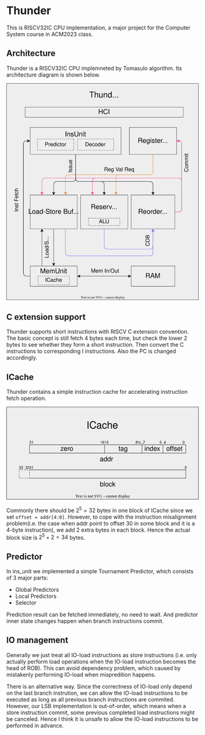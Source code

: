 # Thunder

This is RISCV32IC CPU implementation, a major project for the Computer System course in ACM2023 class.

## Architecture

Thunder is a RISCV32IC CPU implemneted by Tomasulo algorithm. Its architecture diagram is shown below.

![Architecture Diagram](/assets/arch.svg)

## C extension support

Thunder supports short instructions with RISCV C extension convention. The basic concept is still fetch $4$ bytes each time, but check the lower $2$ bytes to see whether they form a short instruction. Then convert the C instructions to corresponding I instructions. Also the PC is changed accordingly.

## ICache

Thunder contains a simple instruction cache for accelerating instruction fetch operation.

![ICache](/assets/icache.svg)

Commonly there should be $2^5 = 32$ bytes in one block of ICache since we set `offset = addr[4:0]`. However, to cope with the instruction misalignment problem(i.e. the case when addr point to offset $30$ in some block and it is a $4$-byte instruction), we add $2$ extra bytes in each block. Hence the actual block size is $2^5+2=34$ bytes.

## Predictor

In ins_unit we implemented a simple Tournament Predictor, which consists of $3$ major parts:

- Global Predictors
- Local Predictors
- Selector

Prediction result can be fetched immediately, no need to wait. And predictor inner state changes happen when branch instructions commit.

## IO management

Generally we just treat all IO-load instructions as store instructions (i.e. only actually perform load operations when the IO-load instruction becomes the head of ROB). This can avoid dependency problem, which caused by mistakenly performing IO-load when mispredition happens.

There is an alternative way. Since the correctness of IO-load only depend on the last branch instrution, we can allow the IO-load instructions to be executed as long as all previous branch instructions are commited. However, our LSB implementation is out-of-order, which means when a store instruction commit, some previous completed load instructions might be canceled. Hence I think it is unsafe to allow the IO-load instructions to be performed in advance. 

